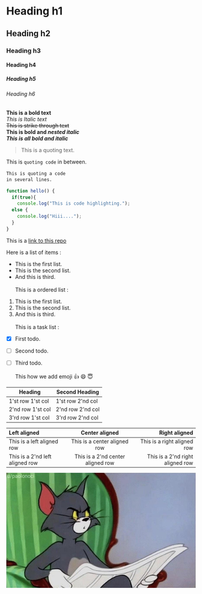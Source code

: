 # Heading h1
## Heading h2
### Heading h3
#### Heading h4
##### Heading h5
###### Heading h6

**This is a bold text**\
*This is Italic text*\
~~This is strike through text~~\
**This is bold and _nested italic_**\
***This is all bold and italic***

> This is a quoting text.

This is `quoting code` in between.

```
This is quoting a code
in several lines.
```

```javascript
function hello() {
  if(true){
    console.log("This is code highlighting.");
  else {
    console.log("Hiii....");
  }
}
```
This is a [link to this repo](https://github.com/Shashank-Salian/Readme)

Here is a list of items :
- This is the first list.
- This is the second list.
- And this is third.
<br><br>
This is a ordered list :
1. This is the first list.
2. This is the second list.
3. And this is third.
<br><br>
This is a task list :
- [X] First todo.
- [ ] Second todo.
- [ ] Third todo.
<br><br>
This how we add emoji :+1: :smile: :innocent:


| Heading | Second Heading |
| ------- | -------------- |
| 1'st row 1'st col | 1'st row 2'nd col |
| 2'nd row 1'st col | 2'nd row 2'nd col |
| 3'rd row 1'st col | 3'rd row 2'nd col |

| Left aligned | Center aligned | Right aligned |
| :-- | :--: | --: |
| This is a left aligned row | This is a center aligned row | This is a right aligned row |
| This is a 2'nd left aligned row | This is a 2'nd center aligned row | This is a 2'nd right aligned row |

![Tom](/tom.jpg)

